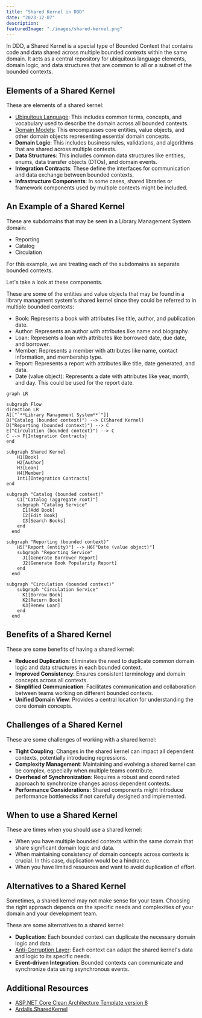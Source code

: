```yaml
---
title: "Shared Kernel in DDD"
date: "2023-12-07"
description: 
featuredImage: "./images/shared-kernel.png"
---
```


In DDD, a Shared Kernel is a special type of Bounded Context that contains code and data shared across multiple bounded contexts within the same domain. It acts as a central repository for ubiquitous language elements, domain logic, and data structures that are common to all or a subset of the bounded contexts.

## Elements of a Shared Kernel

These are elements of a shared kernel:

- [Ubiquitous Language](/domain-driven-design/ubiquitous-language): This includes common terms, concepts, and vocabulary used to describe the domain across all bounded contexts.
- [Domain Models](/domain-driven-design/domain-model): This encompasses core entities, value objects, and other domain objects representing essential domain concepts.
- **Domain Logic**: This includes business rules, validations, and algorithms that are shared across multiple contexts.
- **Data Structures**: This includes common data structures like entities, enums, data transfer objects (DTOs), and domain events.
- **Integration Contracts**: These define the interfaces for communication and data exchange between bounded contexts.
- **Infrastructure Components**: In some cases, shared libraries or framework components used by multiple contexts might be included.


## An Example of a Shared Kernel

These are subdomains that may be seen in a Library Management System domain:
- Reporting
- Catalog
- Circulation

For this example, we are treating each of the subdomains as separate bounded contexts.

Let's take a look at these components.

These are some of the entities and value objects that may be found in a library managment system's shared kernel since they could be referred to in multiple bounded contexts:

  - Book: Represents a book with attributes like title, author, and publication date.
  - Author: Represents an author with attributes like name and biography.
  - Loan: Represents a loan with attributes like borrowed date, due date, and borrower.
  - Member: Represents a member with attributes like name, contact information, and membership type.
  - Report: Represents a report with attributes like title, date generated, and data.
  - Date (value object): Represents a date with attributes like year, month, and day. This could be used for the report date.

```mermaid
graph LR

subgraph Flow
direction LR
A[["`**Library Management System**`"]]
B("Catalog (bounded context)") --> C(Shared Kernel)
D("Reporting (bounded context)") --> C
E("Circulation (bounded context)") --> C
C --> F{Integration Contracts}
end

subgraph Shared Kernel
    H1[Book] 
    H2[Author]
    H3[Loan]
    H4[Member]
    Int1[Integration Contracts]
end

subgraph "Catalog (bounded context)"
    C1["Catalog (aggregate root)"]
    subgraph "Catalog Service"
      I1[Add Book]
      I2[Edit Book]
      I3[Search Books]
    end
  end

subgraph "Reporting (bounded context)"
    H5["Report (entity)"] --> H6["Date (value object)"]
    subgraph "Reporting Service"
      J1[Generate Borrower Report]
      J2[Generate Book Popularity Report]
    end
  end

subgraph "Circulation (bounded context)"
    subgraph "Circulation Service"
      K1[Borrow Book]
      K2[Return Book]
      K3[Renew Loan]
    end
  end
```
  
## Benefits of a Shared Kernel

These are some benefits of having a shared kernel:

- **Reduced Duplication**: Eliminates the need to duplicate common domain logic and data structures in each bounded context.
- **Improved Consistency**: Ensures consistent terminology and domain concepts across all contexts.
- **Simplified Communication**: Facilitates communication and collaboration between teams working on different bounded contexts.
- **Unified Domain View**: Provides a central location for understanding the core domain concepts.

## Challenges of a Shared Kernel

These are some challenges of working with a shared kernel:

- **Tight Coupling**: Changes in the shared kernel can impact all dependent contexts, potentially introducing regressions.
- **Complexity Management**: Maintaining and evolving a shared kernel can be complex, especially when multiple teams contribute.
- **Overhead of Synchronization**: Requires a robust and coordinated approach to synchronize changes across dependent contexts.
- **Performance Considerations**: Shared components might introduce performance bottlenecks if not carefully designed and implemented.

## When to use a Shared Kernel

These are times when you should use a shared kernel:

- When you have multiple bounded contexts within the same domain that share significant domain logic and data.
- When maintaining consistency of domain concepts across contexts is crucial. In this case, duplication would be a hindrance.
- When you have limited resources and want to avoid duplication of effort.

## Alternatives to a Shared Kernel

Sometimes, a shared kernel may not make sense for your team. Choosing the right approach depends on the specific needs and complexities of your domain and your development team.

These are some alternatives to a shared kernel:

- **Duplication**: Each bounded context can duplicate the necessary domain logic and data.
- [Anti-Corruption Layer](/domain-driven-design/anti-corruption-layer): Each context can adapt the shared kernel's data and logic to its specific needs.
- **Event-driven Integration**: Bounded contexts can communicate and synchronize data using asynchronous events.

## Additional Resources

- [ASP.NET Core Clean Architecture Template version 8](https://ardalis.com/aspnetcore-clean-architecture-template-version-8/)
- [Ardalis.SharedKernel](https://github.com/ardalis/Ardalis.SharedKernel)